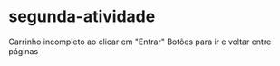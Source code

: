 # segunda-atividade

Carrinho incompleto ao clicar em "Entrar"
Botões para ir e voltar entre páginas

